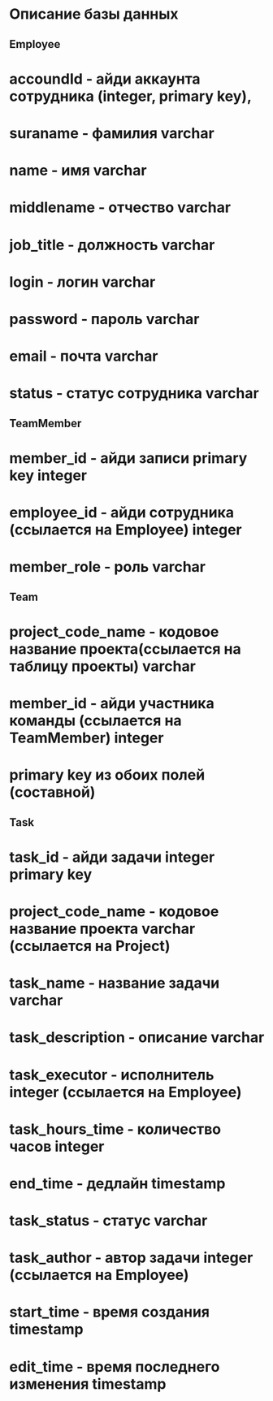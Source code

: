 # Описание базы данных

## Employee

# accoundId - айди аккаунта сотрудника (integer, primary key),
# suraname - фамилия varchar
# name - имя varchar
# middlename - отчество varchar
# job_title - должность varchar
# login - логин varchar
# password - пароль varchar
# email - почта varchar
# status - статус сотрудника varchar


## TeamMember

# member_id - айди записи primary key integer
# employee_id - айди сотрудника (ссылается на Employee) integer
# member_role - роль varchar


## Team

# project_code_name - кодовое название проекта(ссылается на таблицу проекты) varchar
# member_id - айди участника команды (ссылается на TeamMember) integer
# primary key из обоих полей (составной)

## Task

# task_id - айди задачи integer primary key
# project_code_name - кодовое название проекта varchar (ссылается на Project)
# task_name - название задачи varchar
# task_description - описание varchar
# task_executor - исполнитель integer (ссылается на Employee)
# task_hours_time - количество часов integer
# end_time - дедлайн timestamp
# task_status - статус varchar
# task_author - автор задачи integer (ссылается на Employee)
# start_time - время создания timestamp
# edit_time  - время последнего изменения timestamp